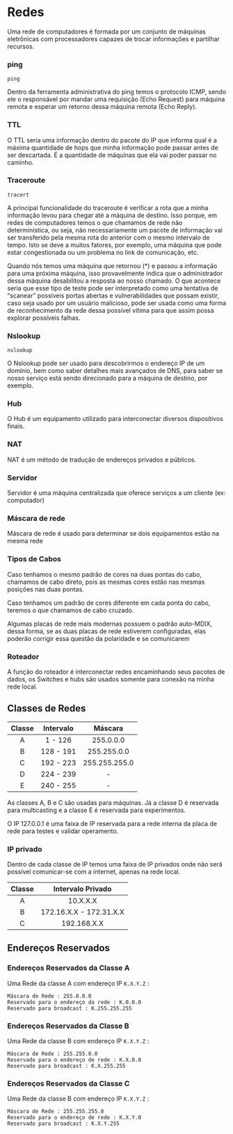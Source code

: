 # Redes

Uma rede de computadores é formada por um conjunto de máquinas eletrônicas com processadores capazes de trocar informações e partilhar recursos.

### ping

	ping

Dentro da ferramenta administrativa do ping temos o protocolo ICMP, sendo ele o responsável por mandar uma requisição (Echo Request) para máquina remota e esperar um retorno dessa máquina remota (Echo Reply).

### TTL

O TTL seria uma informação dentro do pacote do IP que informa qual é a máxima quantidade de hops que minha informação pode passar antes de ser descartada. É a quantidade de máquinas que ela vai poder passar no caminho.

### Traceroute

	tracert

A principal funcionalidade do traceroute é verificar a rota que a minha informação levou para chegar até a máquina de destino. Isso porque, em redes de computadores temos o que chamamos de rede não determinística, ou seja, não necessariamente um pacote de informação vai ser transferido pela mesma rota do anterior com o mesmo intervalo de tempo. Isto se deve a muitos fatores, por exemplo, uma máquina que pode estar congestionada ou um problema no link de comunicação, etc.

Quando nós temos uma máquina que retornou (\*) e passou a informação para uma próxima máquina, isso provavelmente indica que o administrador dessa máquina desabilitou a resposta ao nosso chamado. O que acontece seria que esse tipo de teste pode ser interpretado como uma tentativa de “scanear” possíveis portas abertas e vulnerabilidades que possam existir, caso seja usado por um usuário malicioso, pode ser usada como uma forma de reconhecimento da rede dessa possível vítima para que assim possa explorar possíveis falhas.

### Nslookup

	nslookup

O Nslookup pode ser usado para descobrirmos o endereço IP de um domínio, bem como saber detalhes mais avançados de DNS, para saber se nosso serviço está sendo direcionado para a máquina de destino, por exemplo.

### Hub

O Hub é um equipamento utilizado para interconectar diversos dispositivos finais.

### NAT

NAT é um método de tradução de endereços privados e públicos.

### Servidor

Servidor é uma máquina centralizada que oferece serviços a um cliente (ex: computador)

### Máscara de rede

Máscara de rede é usado para determinar se dois equipamentos estão na mesma rede

### Tipos de Cabos

Caso tenhamos o mesmo padrão de cores na duas pontas do cabo, chamamos de cabo direto, pois as mesmas cores estão nas mesmas posições nas duas pontas.

Caso tenhamos um padrão de cores diferente em cada ponta do cabo, teremos o que chamamos de cabo cruzado.

Algumas placas de rede mais modernas possuem o padrão auto-MDIX, dessa forma, se as duas placas de rede estiverem configuradas, elas poderão corrigir essa questão da polaridade e se comunicarem

### Roteador

A função do roteador é interconectar redes encaminhando seus pacotes de dados, os Switches e hubs são usados somente para conexão na minha rede local.

## Classes de Redes

| Classe | Intervalo |    Máscara    |
|:------:|:---------:|:-------------:|
|    A   |  1 - 126  |   255.0.0.0   |
|    B   | 128 - 191 |  255.255.0.0  |
|    C   | 192 - 223 | 255.255.255.0 |
|    D   | 224 - 239 |       -       |
|    E   | 240 - 255 |       -       |

As classes A, B e C são usadas para máquinas. Já a classe D é reservada para multicasting e a classe E é reservada para experimentos.

O IP 127.0.0.1 é uma faixa de IP reservada para a rede interna da placa de rede para testes e validar operamento.

### IP privado

Dentro de cada classe de IP temos uma faixa de IP privados onde não será possível comunicar-se com a internet, apenas na rede local.

| Classe |    Intervalo Privado    |
|:------:|:-----------------------:|
|    A   |         10.X.X.X        |
|    B   | 172.16.X.X - 172.31.X.X |
|    C   |       192.168.X.X       |

## Endereços Reservados

### Endereços Reservados da Classe A

Uma Rede da classe A com endereço IP ```K.X.Y.Z``` :

	Máscara de Rede : 255.0.0.0
	Reservado para o endereço da rede : K.0.0.0
	Reservado para broadcast : K.255.255.255

### Endereços Reservados da Classe B

Uma Rede da classe B com endereço IP ```K.X.Y.Z``` :

	Máscara de Rede : 255.255.0.0
	Reservado para o endereço de rede : K.X.0.0
	Reservado para broadcast : K.X.255.255

### Endereços Reservados da Classe C

Uma Rede da classe B com endereço IP ```K.X.Y.Z``` :

	Máscara de Rede : 255.255.255.0
	Reservado para o endereço de rede : K.X.Y.0
	Reservado para broadcast : K.X.Y.255
